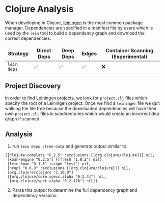 # Clojure Analysis

When developing in Clojure, [leiningen](https://leiningen.org/) is the most common package manager. Dependencies are specified in a manifest file by users which is used by the `lein` tool to build a dependency graph and download the correct dependencies.


| Strategy    | Direct Deps        | Deep Deps          | Edges              | Container Scanning (Experimental) |
| ----------- | ------------------ | ------------------ | ------------------ | --------------------------------- |
| `lein deps` | :white_check_mark: | :white_check_mark: | :white_check_mark: | :x:                               |

## Project Discovery

In order to find Leiningen projects, we look for `project.clj` files which specify the root of a Leiningen project. Once we find a `leiningen` file we quit walking the file tree because the downloaded dependencies will have their own `project.clj` files in subdirectories which would create an incorrect dep graph if scanned. 

## Analysis

1. run `lein deps :tree-data` and generate output similar to:
```
{[clojure-complete "0.2.5" :exclusions [[org.clojure/clojure]]] nil,
 [koan-engine "0.2.5"] {[fresh "1.0.2"] nil},
 [lein-koan "0.1.5" :scope "test"] nil,
 [nrepl "0.6.0" :exclusions [[org.clojure/clojure]]] nil,
 [org.clojure/clojure "1.10.0"]
 {[org.clojure/core.specs.alpha "0.2.44"] nil,
  [org.clojure/spec.alpha "0.2.176"] nil}}
```
2. Parse this output to determine the full dependency graph and dependency versions.
